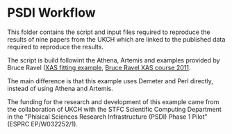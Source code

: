 # PSDI Workflow
This folder contains the script and input files required to reproduce the 
results of nine papers from the UKCH which are linked to the published data
required to reproduce the results.

The script is build followint the Athena, Artemis and examples provided by Bruce Ravel 
([XAS fitting example](https://github.com/bruceravel/XAS-Education/tree/master/Examples/FeS2),
[Bruce Ravel XAS course 2011](https://www.diamond.ac.uk/Instruments/Spectroscopy/Techniques/XAS.html).

The main difference is that this example uses Demeter and Perl directly, instead of using Athena 
and Artemis.

The funding for the research and development of this example came from the 
collaboration of UKCH with the STFC Scientific Computing Department in the 
"Phisical Sciences Research Infrastructure (PSDI) Phase 1 Pilot" (ESPRC 
EP/W032252/1).

